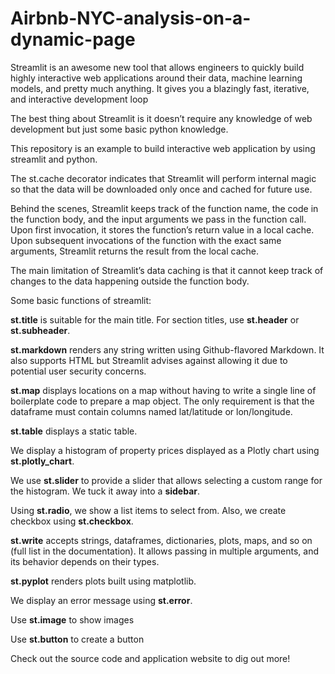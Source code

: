 # Airbnb-NYC-analysis-on-a-dynamic-page

Streamlit is an awesome new tool that allows engineers to quickly build highly interactive web applications around their data, machine learning models, and pretty much anything. It gives you a blazingly fast, iterative, and interactive development loop

The best thing about Streamlit is it doesn’t require any knowledge of web development but just some basic python knowledge.

This repository is an example to build interactive web application by using streamlit and python.

The st.cache decorator indicates that Streamlit will perform internal magic so that the data will be downloaded only once and cached for future use.

Behind the scenes, Streamlit keeps track of the function name, the code in the function body, and the input arguments we pass in the function call. Upon first invocation, it stores the function’s return value in a local cache. Upon subsequent invocations of the function with the exact same arguments, Streamlit returns the result from the local cache.

The main limitation of Streamlit’s data caching is that it cannot keep track of changes to the data happening outside the function body.

Some basic functions of streamlit:

**st.title** is suitable for the main title. For section titles, use **st.header** or **st.subheader**.

**st.markdown** renders any string written using Github-flavored Markdown. It also supports HTML but Streamlit advises against allowing it due to potential user security concerns.

**st.map** displays locations on a map without having to write a single line of boilerplate code to prepare a map object. The only requirement is that the dataframe must contain columns named lat/latitude or lon/longitude.

**st.table** displays a static table. 

We display a histogram of property prices displayed as a Plotly chart using **st.plotly_chart**.

We use **st.slider** to provide a slider that allows selecting a custom range for the histogram. We tuck it away into a **sidebar**.

Using **st.radio**, we show a list items to select from. Also, we create checkbox using **st.checkbox**.

**st.write** accepts strings, dataframes, dictionaries, plots, maps, and so on (full list in the documentation). It allows passing in multiple arguments, and its behavior depends on their types.

**st.pyplot** renders plots built using matplotlib.

We display an error message using **st.error**.

Use **st.image** to show images

Use **st.button** to create a button

Check out the source code and application website to dig out more!
